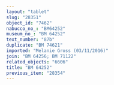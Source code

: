 ```yaml
---
layout: "tablet"
slug: "28351"
object_id: "7462"
nabucco_no_: "BM64252"
museum_no_: "BM 64252"
text_number: "87b"
duplicate: "BM 74621"
imported: "Melanie Gross (03/11/2016)"
join: "BM 64256; BM 71122"
related_objects: "6606"
title: "BM 64252"
previous_item: "28354"
---
```

